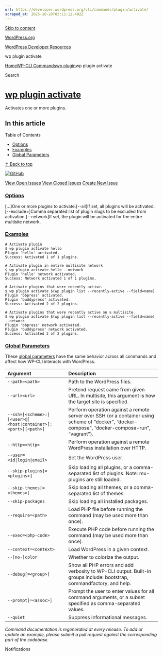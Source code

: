 ```yaml
---
url: https://developer.wordpress.org/cli/commands/plugin/activate/
scraped_at: 2025-10-20T03:11:12.492Z
---
```


[Skip to content](https://developer.wordpress.org/cli/commands/plugin/activate/#wp--skip-link--target)

[WordPress.org](https://wordpress.org/)

[WordPress Developer Resources](https://developer.wordpress.org/)

wp plugin activate


[Home](https://developer.wordpress.org/)[WP-CLI Commands](https://developer.wordpress.org/cli/commands/)[wp plugin](https://developer.wordpress.org/cli/commands/plugin/)wp plugin activate

Search

# [wp plugin activate](https://developer.wordpress.org/cli/commands/plugin/activate/)

Activates one or more plugins.

## In this article

Table of Contents

- [Options](https://developer.wordpress.org/cli/commands/plugin/activate/#options)
- [Examples](https://developer.wordpress.org/cli/commands/plugin/activate/#examples)
- [Global Parameters](https://developer.wordpress.org/cli/commands/plugin/activate/#global-parameters)

[↑ Back to top](https://developer.wordpress.org/cli/commands/plugin/activate/#wp--skip-link--target)

[![GitHub](https://make.wordpress.org/cli/wp-content/plugins/wporg-cli/assets/images/github-mark.svg)](https://github.com/wp-cli/extension-command)

[View Open Issues](https://github.com/login?return_to=%2Fissues%3Fq%3Dlabel%3Acommand%3Aplugin-activate+sort%3Aupdated-desc+org%3Awp-cli+is%3Aopen) [View Closed Issues](https://github.com/login?return_to=%2Fissues%3Fq%3Dlabel%3Acommand%3Aplugin-activate+sort%3Aupdated-desc+org%3Awp-cli+is%3Aclosed) [Create New Issue](https://github.com/wp-cli/extension-command/issues/new)

### [Options](https://developer.wordpress.org/cli/commands/plugin/activate/\#options)

\[<plugin>…\]One or more plugins to activate.\[--all\]If set, all plugins will be activated.\[--exclude=<name>\]Comma separated list of plugin slugs to be excluded from activation.\[--network\]If set, the plugin will be activated for the entire multisite network.

### [Examples](https://developer.wordpress.org/cli/commands/plugin/activate/\#examples)

```
# Activate plugin
$ wp plugin activate hello
Plugin 'hello' activated.
Success: Activated 1 of 1 plugins.

# Activate plugin in entire multisite network
$ wp plugin activate hello --network
Plugin 'hello' network activated.
Success: Network activated 1 of 1 plugins.

# Activate plugins that were recently active.
$ wp plugin activate $(wp plugin list --recently-active --field=name)
Plugin 'bbpress' activated.
Plugin 'buddypress' activated.
Success: Activated 2 of 2 plugins.

# Activate plugins that were recently active on a multisite.
$ wp plugin activate $(wp plugin list --recently-active --field=name) --network
Plugin 'bbpress' network activated.
Plugin 'buddypress' network activated.
Success: Activated 2 of 2 plugins.

```

### [Global Parameters](https://developer.wordpress.org/cli/commands/plugin/activate/\#global-parameters)

These [global parameters](https://make.wordpress.org/cli/handbook/config/) have the same behavior across all commands and affect how WP-CLI interacts with WordPress.

| **Argument** | **Description** |
| :-- | :-- |
| `--path=<path>` | Path to the WordPress files. |
| `--url=<url>` | Pretend request came from given URL. In multisite, this argument is how the target site is specified. |
| `--ssh=[<scheme>:][<user>@]<host\|container>[:<port>][<path>]` | Perform operation against a remote server over SSH (or a container using scheme of “docker”, “docker-compose”, “docker-compose-run”, “vagrant”). |
| `--http=<http>` | Perform operation against a remote WordPress installation over HTTP. |
| `--user=<id\|login\|email>` | Set the WordPress user. |
| `--skip-plugins[=<plugins>]` | Skip loading all plugins, or a comma-separated list of plugins. Note: mu-plugins are still loaded. |
| `--skip-themes[=<themes>]` | Skip loading all themes, or a comma-separated list of themes. |
| `--skip-packages` | Skip loading all installed packages. |
| `--require=<path>` | Load PHP file before running the command (may be used more than once). |
| `--exec=<php-code>` | Execute PHP code before running the command (may be used more than once). |
| `--context=<context>` | Load WordPress in a given context. |
| `--[no-]color` | Whether to colorize the output. |
| `--debug[=<group>]` | Show all PHP errors and add verbosity to WP-CLI output. Built-in groups include: bootstrap, commandfactory, and help. |
| `--prompt[=<assoc>]` | Prompt the user to enter values for all command arguments, or a subset specified as comma-separated values. |
| `--quiet` | Suppress informational messages. |

_Command documentation is regenerated at every release. To add or update an example, please submit a pull request against the corresponding part of the codebase._

Notifications